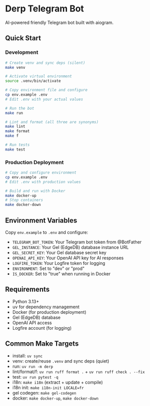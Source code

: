 # Derp Telegram Bot

AI-powered friendly Telegram bot built with aiogram.

## Quick Start

### Development

```bash
# Create venv and sync deps (silent)
make venv

# Activate virtual environment
source .venv/bin/activate

# Copy environment file and configure
cp env.example .env
# Edit .env with your actual values

# Run the bot
make run

# Lint and format (all three are synonyms)
make lint
make format
make f

# Run tests
make test
```

### Production Deployment

```bash
# Copy and configure environment
cp env.example .env
# Edit .env with production values

# Build and run with Docker
make docker-up
# Stop containers
make docker-down
```

## Environment Variables

Copy `env.example` to `.env` and configure:

- `TELEGRAM_BOT_TOKEN`: Your Telegram bot token from @BotFather
- `GEL_INSTANCE`: Your Gel (EdgeDB) database instance URL
- `GEL_SECRET_KEY`: Your Gel database secret key
- `OPENAI_API_KEY`: Your OpenAI API key for AI responses
- `LOGFIRE_TOKEN`: Your Logfire token for logging
- `ENVIRONMENT`: Set to "dev" or "prod"
- `IS_DOCKER`: Set to "true" when running in Docker

## Requirements

- Python 3.13+
- uv for dependency management
- Docker (for production deployment)
- Gel (EdgeDB) database
- OpenAI API access
- Logfire account (for logging)

## Common Make Targets

- install: `uv sync`
- venv: create/reuse `.venv` and sync deps (quiet)
- run: `uv run -m derp`
- lint/format/f: `uv run ruff format .` + `uv run ruff check . --fix`
- test: `uv run pytest -q`
- i18n: `make i18n` (extract + update + compile)
- i18n init: `make i18n-init LOCALE=fr`
- gel codegen: `make gel-codegen`
- docker: `make docker-up`, `make docker-down`
